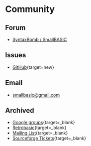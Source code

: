 # Community

## Forum

- [SyntaxBomb / SmallBASIC](https://www.syntaxbomb.com/index.php/board,54.0.html)

## Issues
- [GitHub](https://github.com/smallbasic/SmallBASIC/issues){target=new}

## Email
- [smallbasic@gmail.com](mailto:smallbasic@gmail.com)

## Archived
- [Google groups](https://groups.google.com/forum/#!forum/sbasic){target=_blank}
- [Retrobasic](https://retrobasic.allbasic.info/index.php?PHPSESSID=pn2qric1ibenvcm6sc2ic49cra&board=22.0){target=_blank}
- [Mailing List](https://sourceforge.net/projects/smallbasic/lists/smallbasic-public){target=_blank}
- [Sourceforge Tickets](https://sourceforge.net/p/smallbasic/_list/tickets?source=navbar){target=_blank}

